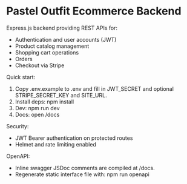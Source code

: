 # Pastel Outfit Ecommerce Backend

Express.js backend providing REST APIs for:
- Authentication and user accounts (JWT)
- Product catalog management
- Shopping cart operations
- Orders
- Checkout via Stripe

Quick start:
1) Copy .env.example to .env and fill in JWT_SECRET and optional STRIPE_SECRET_KEY and SITE_URL.
2) Install deps: npm install
3) Dev: npm run dev
4) Docs: open /docs

Security:
- JWT Bearer authentication on protected routes
- Helmet and rate limiting enabled

OpenAPI:
- Inline swagger JSDoc comments are compiled at /docs.
- Regenerate static interface file with: npm run openapi
